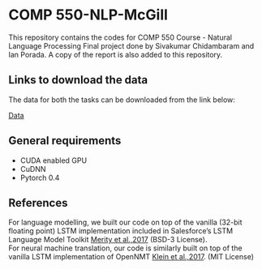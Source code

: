 # COMP 550-NLP-McGill

This repository contains the codes for COMP 550 Course - Natural Language Processing Final project done by Sivakumar Chidambaram and Ian Porada.
A copy of the report is also added to this repository.
## Links to download the data 
The data for both the tasks can be downloaded from the link below:

[Data](https://drive.google.com/open?id=1r81bVka_ZZj7RXP3AmBCY9p8Fiz-zpKa)


## General requirements

+ CUDA enabled GPU
+ CuDNN
+ Pytorch 0.4 

## References

For language modelling, we built our code on top of the vanilla (32-bit floating point) LSTM implementation  included  in  Salesforce’s  LSTM  Language  Model  Toolkit    [Merity et al.,2017](https://github.com/salesforce/awd-lstm-lm) (BSD-3 License).    
For neural machine translation, our code is similarly built on top of the vanilla LSTM implementation of OpenNMT  [Klein et al.,2017](https://github.com/OpenNMT/OpenNMT-py). (MIT License)

